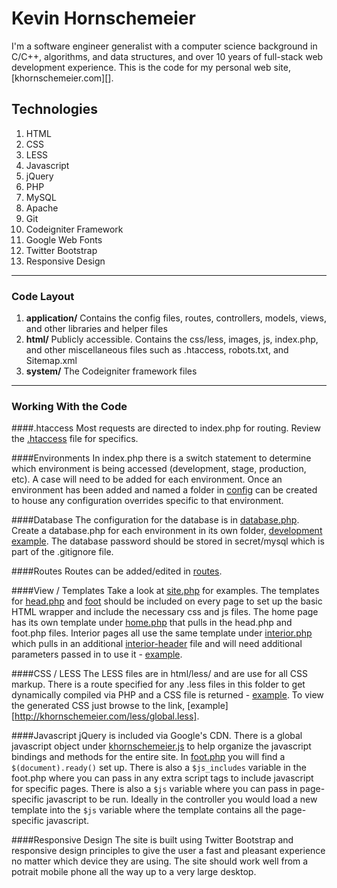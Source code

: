 # Kevin Hornschemeier

I'm a software engineer generalist with a computer science background in C/C++, algorithms, and data structures, and over 10 years of full-stack web development experience. This is the code for my personal web site, [khornschemeier.com][].

## Technologies

1. HTML
1. CSS
1. LESS
1. Javascript
1. jQuery
1. PHP
1. MySQL
1. Apache
1. Git
1. Codeigniter Framework
1. Google Web Fonts
1. Twitter Bootstrap
1. Responsive Design

----------------------------------------

### Code Layout

1. **application/**
	Contains the config files, routes, controllers, models, views, and other libraries and helper files
1. **html/**
	Publicly accessible. Contains the css/less, images, js, index.php, and other miscellaneous files such as .htaccess, robots.txt, and Sitemap.xml
1. **system/**
	The Codeigniter framework files
	
----------------------------------------

### Working With the Code

####.htaccess
Most requests are directed to index.php for routing. Review the [.htaccess](html/.htaccess) file for specifics.

####Environments
In index.php there is a switch statement to determine which environment is being accessed (development, stage, production, etc). A case will need to be added for each environment. Once an environment has been added and named a folder in [config](application/config/) can be created to house any configuration overrides specific to that environment.

####Database
The configuration for the database is in [database.php](application/config/database.php). Create a database.php for each environment in its own folder, [development example](application/config/development/). The database password should be stored in secret/mysql which is part of the .gitignore file.

####Routes
Routes can be added/edited in [routes](application/config/routes.php).

####View / Templates
Take a look at [site.php](application/controllers/site.php) for examples. The templates for [head.php](application/views/templates/head.php) and [foot](application/views/templates/foot.php) should be included on every page to set up the basic HTML wrapper and include the necessary css and js files. The home page has its own template under [home.php](application/views/templates/home.php) that pulls in the head.php and foot.php files. Interior pages all use the same template under [interior.php](application/views/templates/interior.php) which pulls in an additional [interior-header](application/views/templates/interior-header.php) file and will need additional parameters passed in to use it - [example](application/controllers/site.php#L31).

####CSS / LESS
The LESS files are in html/less/ and are use for all CSS markup. There is a route specified for any .less files in this folder to get dynamically compiled via PHP and a CSS file is returned - [example](application/controllers/site.php#L17). To view the generated CSS just browse to the link, [example][http://khornschemeier.com/less/global.less].

####Javascript
jQuery is included via Google's CDN. There is a global javascript object under [khornschemeier.js](html/js/khornschemeier.js) to help organize the javascript bindings and methods for the entire site. In [foot.php](applications/views/templates/foot.php) you will find a `$(document).ready()` set up. There is also a `$js_includes` variable in the foot.php where you can pass in any extra script tags to include javascript for specific pages. There is also a `$js` variable where you can pass in page-specific javascript to be run. Ideally in the controller you would load a new template into the `$js` variable where the template contains all the page-specific javascript.

####Responsive Design
The site is built using Twitter Bootstrap and responsive design principles to give the user a fast and pleasant experience no matter which device they are using. The site should work well from a potrait mobile phone all the way up to a very large desktop.